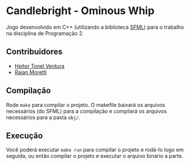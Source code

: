# Candlebright - Ominous Whip

Jogo desenvolvido em C++ (utilizando a biblioteca [SFML](https://www.sfml-dev.org/)) para o trabalho na disciplina de Programação 2.

## Contribuidores
- [Heitor Tonel Ventura](https://github.com/heitortv)
- [Raian Moretti](https://github.com/Raian-Moretti)

## Compilação
Rode `make` para compilar o projeto. O makefile baixará os arquivos necessários (do SFML) para a compilação e compilará os arquivos necessários para a pasta `obj/`.

## Execução
Você poderá executar `make run` para compilar o projeto e rodá-lo logo em seguida, ou então compilar o projeto e executar o arquivo binário a parte.